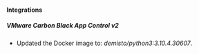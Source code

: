#### Integrations
##### VMware Carbon Black App Control v2
- Updated the Docker image to: *demisto/python3:3.10.4.30607*.
